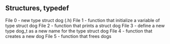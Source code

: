 Structures, typedef
---
File 0 - new type struct dog (.h)
File 1 - function that initialize a variable of type struct dog
File 2 - function that prints a struct dog
File 3 - define a new type dog_t as a new name for the type struct dog
File 4 - function that creates a new dog
File 5 - function that frees dogs